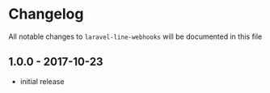 # Changelog

All notable changes to `laravel-line-webhooks` will be documented in this file

## 1.0.0 - 2017-10-23

- initial release
